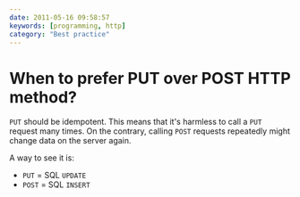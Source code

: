 ```yaml
---
date: 2011-05-16 09:58:57
keywords: [programming, http]
category: "Best practice"
---
```


# When to prefer PUT over POST HTTP method?

`PUT` should be idempotent. This means that it's harmless to call a `PUT` request many times. On the contrary, calling `POST` requests repeatedly might change data on the server again.

A way to see it is:

* `PUT` = SQL `UPDATE`
* `POST` = SQL `INSERT`
